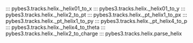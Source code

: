 ::: pybes3.tracks.helix._helix01_to_x
::: pybes3.tracks.helix._helix01_to_y
::: pybes3.tracks.helix._helix2_to_pt
::: pybes3.tracks.helix._pt_helix1_to_px
::: pybes3.tracks.helix._pt_helix1_to_py
::: pybes3.tracks.helix._pt_helix4_to_p
::: pybes3.tracks.helix._helix4_to_theta
::: pybes3.tracks.helix._helix2_to_charge
::: pybes3.tracks.helix.parse_helix